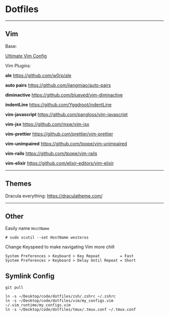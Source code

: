 # Dotfiles

---

## Vim

Base:

[Ultimate Vim Config](https://github.com/amix/vimrc)

Vim Plugins:

__ale__
https://github.com/w0rp/ale

__auto pairs__
https://github.com/jiangmiao/auto-pairs

__diminactive__
https://github.com/blueyed/vim-diminactive

__indentLine__
https://github.com/Yggdroot/indentLine

__vim-javascript__
https://github.com/pangloss/vim-javascript

__vim-jsx__
https://github.com/mxw/vim-jsx

__vim-prettier__
https://github.com/prettier/vim-prettier

__vim-unimpaired__
https://github.com/tpope/vim-unimpaired

__vim-rails__
https://github.com/tpope/vim-rails

__vim-elixir__
https://github.com/elixir-editors/vim-elixir

---

## Themes

Dracula everything:
https://draculatheme.com/

---

## Other

Easily name `HostName`

```
# sudo scutil --set HostName westeros
```
Change Keyspeed to make navigating Vim more chill

```
System Preferences > Keyboard > Key Repeat         = Fast
System Preferences > Keyboard > Delay Until Repeat = Short
```

## Symlink Config

```
git pull
```

```
ln -s ~/Desktop/code/dotfiles/zsh/.zshrc ~/.zshrc
ln -s ~/Desktop/code/dotfiles/vim/my_configs.vim ~/.vim_runtime/my_configs.vim
ln -s ~/Desktop/code/dotfiles/tmux/.tmux.conf ~/.tmux.conf
```
